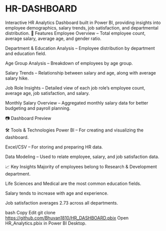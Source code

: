# HR-DASHBOARD
Interactive HR Analytics Dashboard built in Power BI, providing insights into employee demographics, salary trends, job satisfaction, and departmental distribution.
📌 Features
Employee Overview – Total employee count, average salary, average age, and gender ratio.

Department & Education Analysis – Employee distribution by department and education field.

Age Group Analysis – Breakdown of employees by age group.

Salary Trends – Relationship between salary and age, along with average salary hike.

Job Role Insights – Detailed view of each job role’s employee count, average age, job satisfaction, and salary.

Monthly Salary Overview – Aggregated monthly salary data for better budgeting and payroll planning.

📷 Dashboard Preview

🛠 Tools & Technologies
Power BI – For creating and visualizing the dashboard.

Excel/CSV – For storing and preparing HR data.

Data Modeling – Used to relate employee, salary, and job satisfaction data.

📈 Key Insights
Majority of employees belong to Research & Development department.

Life Sciences and Medical are the most common education fields.

Salary tends to increase with age and experience.

Job satisfaction averages 2.73 across all departments.

bash
Copy
Edit
git clone https://github.com/Bhuvan1810/HR_DASHBOARD.pbix
Open HR_Analytics.pbix in Power BI Desktop.
